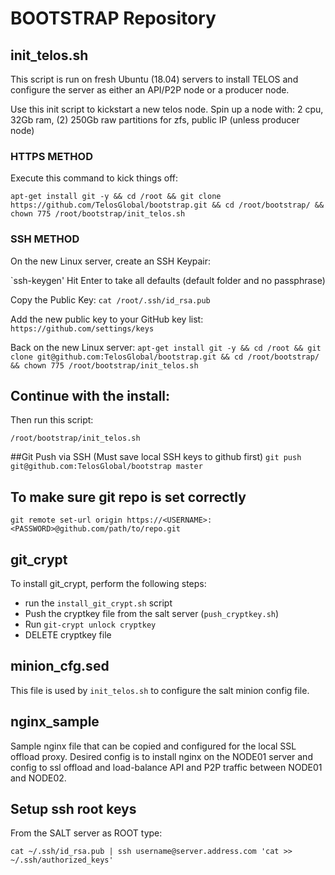 # BOOTSTRAP Repository

## init_telos.sh
This script is run on fresh Ubuntu (18.04) servers to install TELOS and configure
the server as either an API/P2P node or a producer node.

Use this init script to kickstart a new telos node.  Spin up a node with:
2 cpu, 32Gb ram, (2) 250Gb raw partitions for zfs, public IP (unless producer node)

### HTTPS METHOD
Execute this command to kick things off:

`apt-get install git -y && cd /root && git clone https://github.com/TelosGlobal/bootstrap.git && cd /root/bootstrap/ && chown 775 /root/bootstrap/init_telos.sh`

### SSH METHOD
On the new Linux server, create an SSH Keypair:

`ssh-keygen'
Hit Enter to take all defaults (default folder and no passphrase)

Copy the Public Key:
`cat /root/.ssh/id_rsa.pub`

Add the new public key to your GitHub key list:
`https://github.com/settings/keys`

Back on the new Linux server:
`apt-get install git -y && cd /root && git clone git@github.com:TelosGlobal/bootstrap.git && cd /root/bootstrap/ && chown 775 /root/bootstrap/init_telos.sh`

## Continue with the install:
Then run this script:

`/root/bootstrap/init_telos.sh`

##Git Push via SSH (Must save local SSH keys to github first)
`git push git@github.com:TelosGlobal/bootstrap master`

## To make sure git repo is set correctly
`git remote set-url origin https://<USERNAME>:<PASSWORD>@github.com/path/to/repo.git`

## git_crypt
To install git_crypt, perform the following steps:
- run the `install_git_crypt.sh` script
- Push the cryptkey file from the salt server (`push_cryptkey.sh`)
- Run `git-crypt unlock cryptkey`
- DELETE cryptkey file

## minion_cfg.sed
This file is used by `init_telos.sh` to configure the salt minion config file.

## nginx_sample
Sample nginx file that can be copied and configured for the local SSL offload proxy.
Desired config is to install nginx on the NODE01 server and config to ssl offload and
load-balance API and P2P traffic between NODE01 and NODE02.

## Setup ssh root keys
From the SALT server as ROOT type:

`cat ~/.ssh/id_rsa.pub | ssh username@server.address.com 'cat >> ~/.ssh/authorized_keys'`
